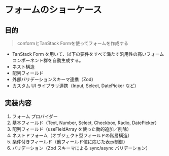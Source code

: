 # フォームのショーケース

## 目的

> conformとTanStack Formを使ってフォームを作成する

- TanStack Form を用いて、以下の要件をすべて満たす汎用性の高いフォーム コンポーネント群を自動生成する。
- ネスト構造
- 配列フィールド
- 外部バリデーションスキーマ連携（Zod）
- カスタム UI ライブラリ連携（Input, Select, DatePicker など）

## 実装内容
1.	フォーム プロバイダー
2.	基本フィールド（Text, Number, Select, Checkbox, Radio, DatePicker）
3.	配列フィールド（useFieldArray を使った動的追加／削除）
4.	ネストドフォーム（オブジェクト型フィールドの階層構造）
5.	条件付きフィールド（他フィールド値に応じた表示制御）
6.	バリデーション（Zod スキーマによる sync/async バリデーション）
